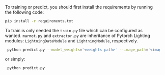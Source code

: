 


To training or predict, you should first install the requirements by running the following code:

```bash
pip install -r requirements.txt
```

To train is only needed the `train.py` file which can be configured as wanted.
`marmot.py` and `extractor.py` are inheritance of Pytorch Lighting modules: `LightningDataModule` and `LightningModule`, respectively.



```bash
 python predict.py --model_weights='<weights path>' --image_path='<image path>'
```

or simply:
```bash
 python predict.py
```


